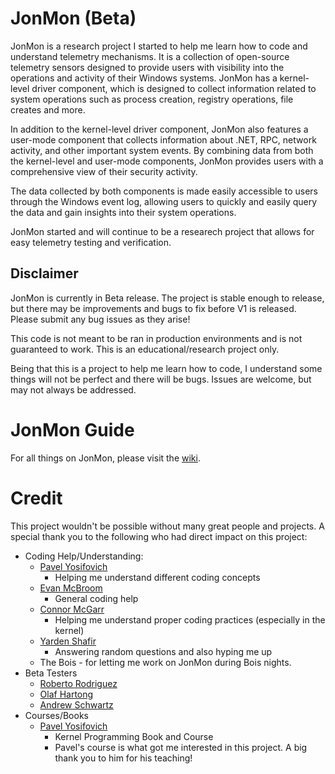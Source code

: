 # JonMon (Beta)
JonMon is a research project I started to help me learn how to code and understand telemetry mechanisms. It is a collection of open-source telemetry sensors designed to provide users with visibility into the operations and activity of their Windows systems. JonMon has a  kernel-level driver component, which is designed to collect information related to system operations such as process creation, registry operations, file creates and more.

In addition to the kernel-level driver component, JonMon also features a user-mode component that collects information about .NET, RPC, network activity, and other important system events. By combining data from both the kernel-level and user-mode components, JonMon provides users with a comprehensive view of their security activity.

The data collected by both components is made easily accessible to users through the Windows event log, allowing users to quickly and easily query the data and gain insights into their system operations. 

JonMon started and will continue to be a researech project that allows for easy telemetry testing and verification.

## Disclaimer
JonMon is currently in Beta release. The project is stable enough to release, but there may be improvements and bugs to fix before V1 is released. Please submit any bug issues as they arise! 

This code is not meant to be ran in production environments and is not guaranteed to work. This is an educational/research project only.

Being that this is a project to help me learn how to code, I understand some things will not be perfect and there will be bugs. Issues are welcome, but may not always be addressed. 

# JonMon Guide
For all things on JonMon, please visit the [wiki](https://github.com/jsecurity101/JonMon/wiki#installation).  

# Credit
This project wouldn't be possible without many great people and projects. A special thank you to the following who had direct impact on this project: 
* Coding Help/Understanding:
  * [Pavel Yosifovich](https://twitter.com/zodiacon)
    * Helping me understand different coding concepts
  * [Evan McBroom](https://twitter.com/mcbroom_evan)
    * General coding help
  * [Connor McGarr](https://twitter.com/33y0re)
    * Helping me understand proper coding practices (especially in the kernel)
  * [Yarden Shafir](https://twitter.com/yarden_shafir)
    * Answering random questions and also hyping me up
   * The Bois - for letting me work on JonMon during Bois nights. 
* Beta Testers
  * [Roberto Rodriguez](https://twitter.com/Cyb3rWard0g)
  * [Olaf Hartong](https://twitter.com/olafhartong)
  * [Andrew Schwartz](https://twitter.com/4ndr3w6S)
* Courses/Books
  *  [Pavel Yosifovich](https://twitter.com/zodiacon)
      * Kernel Programming Book and Course
      * Pavel's course is what got me interested in this project. A big thank you to him for his teaching! 


